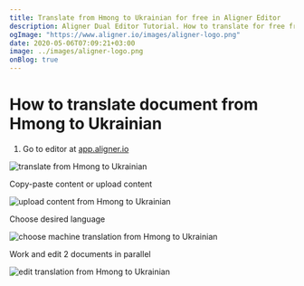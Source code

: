 ```yaml
---
title: Translate from Hmong to Ukrainian for free in Aligner Editor
description: Aligner Dual Editor Tutorial. How to translate for free from Hmong to Ukrainian. Aligner is multilingual document management platform. 
ogImage: "https://www.aligner.io/images/aligner-logo.png"
date: 2020-05-06T07:09:21+03:00
image: ../images/aligner-logo.png
onBlog: true
---
```


# How to translate document from Hmong to Ukrainian

1. Go to editor at [app.aligner.io](https://app.aligner.io "Aligner App web page")

![translate from Hmong to Ukrainian](../aligner-blank-editor.png "translate from Hmong to Ukrainian")

Copy-paste content or upload content

![upload content from Hmong to Ukrainian](../aligner-uploaded-document.png "upload content from Hmong to Ukrainian")

Choose desired language

![choose machine translation from Hmong to Ukrainian](../aligner-language-dropdown.png "choose machine translation from Hmong to Ukrainian")

Work and edit 2 documents in parallel

![edit translation from Hmong to Ukrainian](../aligner-double-sitded-editor.png "edit translation from Hmong to Ukrainian")

